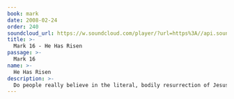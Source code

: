 ```yaml
---
book: mark
date: 2008-02-24
order: 240
soundcloud_url: https://w.soundcloud.com/player/?url=https%3A//api.soundcloud.com/tracks/
title: >-
  Mark 16 - He Has Risen
passage: >-
  Mark 16
name: >-
  He Has Risen
description: >-
  Do people really believe in the literal, bodily resurrection of Jesus Christ from the dead? You bet they do! Proof abounds that it happened and no reasonable mind can doubt it. More importantly, the resurrection was the validation of all Jesus claimed to be and all he did on the cross for our salvation.
---
```


